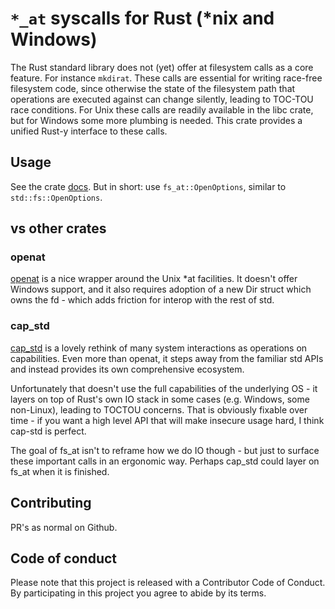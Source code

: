 # `*_at` syscalls for Rust (*nix and Windows)

The Rust standard library does not (yet) offer at filesystem calls as a core
feature. For instance `mkdirat`. These calls are essential for writing race-free
filesystem code, since otherwise the state of the filesystem path that
operations are executed against can change silently, leading to TOC-TOU race
conditions. For Unix these calls are readily available in the libc crate, but
for Windows some more plumbing is needed. This crate provides a unified
Rust-y interface to these calls.

## Usage

See the crate [docs](https://docs.rs/fs_at). But in short: use
`fs_at::OpenOptions`, similar to `std::fs::OpenOptions`.

## vs other crates

### openat

[openat](https://docs.rs/openat) is a nice wrapper around the Unix *at
facilities. It doesn't offer Windows support, and it also requires adoption of a
new Dir struct which owns the fd - which adds friction for interop with the rest
of std.

### cap_std

[cap_std](https://docs.rs/cap-std) is a lovely rethink of many system
interactions as operations on capabilities. Even more than openat, it steps away
from the familiar std APIs and instead provides its own comprehensive ecosystem.

Unfortunately that doesn't use the full capabilities of the underlying OS - it
layers on top of Rust's own IO stack in some cases (e.g. Windows, some
non-Linux), leading to TOCTOU concerns. That is obviously fixable over time - if
you want a high level API that will make insecure usage hard, I think cap-std is
perfect.

The goal of fs_at isn't to reframe how we do IO though - but just to surface
these important calls in an ergonomic way. Perhaps cap_std could layer on fs_at
when it is finished.

## Contributing

PR's as normal on Github.

## Code of conduct

Please note that this project is released with a Contributor Code of Conduct. By
participating in this project you agree to abide by its terms.
